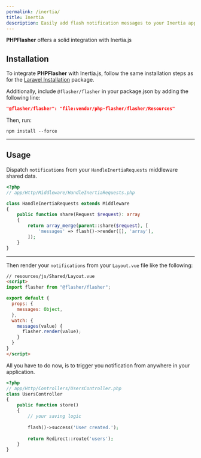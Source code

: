 ```yaml
---
permalink: /inertia/
title: Inertia
description: Easily add flash notification messages to your Inertia application with PHPFlasher. Follow our step-by-step guide to install and use the library in your project, and start engaging and informing your users with powerful flash messages.
---
```


<strong><span class="text-indigo-900">PHP<span class="text-indigo-500">Flasher</span></span></strong> offers a solid integration with Inertia.js

## <i class="fa-duotone fa-list-radio"></i> Installation

To integrate <strong><span class="text-indigo-900">PHP<span class="text-indigo-500">Flasher</span></span></strong> with Inertia.js, follow the same installation steps as for the [Laravel Installation](/laravel) package.

Additionally, include `@flasher/flasher` in your package.json by adding the following line:

```json
"@flasher/flasher": "file:vendor/php-flasher/flasher/Resources"
```

Then, run:

```shell
npm install --force
```

---

## <i class="fa-duotone fa-list-radio"></i> Usage

Dispatch `notifications` from your `HandleInertiaRequests` middleware shared data.

```php
<?php
// app/Http/Middleware/HandleInertiaRequests.php

class HandleInertiaRequests extends Middleware
{
    public function share(Request $request): array
    {
        return array_merge(parent::share($request), [
            'messages' => flash()->render([], 'array'),
        ]);
    }
}
```

---

Then render your `notifications` from your `Layout.vue` file like the following:

```html
// resources/js/Shared/Layout.vue
<script>
import flasher from "@flasher/flasher";

export default {
  props: {
    messages: Object,
  },
  watch: {
    messages(value) {
      flasher.render(value);
    }
  }
}
</script>
```

All you have to do now, is to trigger you notification from anywhere in your application.

```php
<?php
// app/Http/Controllers/UsersController.php
class UsersController
{
    public function store()
    {
        // your saving logic
        
        flash()->success('User created.');
        
        return Redirect::route('users');
    }
}
```
